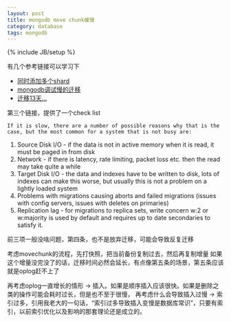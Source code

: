 ```yaml
---
layout: post
title: mongodb move chunk缓慢
category: database
tags: mongodb
---
```

{% include JB/setup %}

有几个参考链接可以学习下



- [同时添加多个shard](https://stackoverflow.com/questions/49420465/mongodb-sharding-adding-multiple-shards-at-the-same-time/49434444#49434444)
- [mongodb调试慢的迁移](https://stackoverflow.com/questions/40494330/how-i-can-debug-mongodb-slow-chunk-migration)
- [迁移13天...](https://dba.stackexchange.com/questions/81545/mongodb-shard-chunk-migration-500gb-takes-13-days-is-this-slow-or-normal)



第三个链接，提供了一个check list

`If it is slow, there are a number of possible reasons why that is the case, but the most common for a system that is not busy are:`

1. Source Disk I/O - if the data is not in active memory when it is read, it must be paged in from disk
2. Network - if there is latency, rate limiting, packet loss etc. then the read may take quite a while
3. Target Disk I/O - the data and indexes have to be written to disk, lots of indexes can make this worse, but usually this is not a problem on a lightly loaded system
4. Problems with migrations causing aborts and failed migrations (issues with config servers, issues with deletes on primaries)
5. Replication lag - for migrations to replica sets, write concern w:2 or w:majority is used by default and requires up to date secondaries to satisfy it.



前三项一般没啥问题，第四条，也不是放弃迁移，可能会导致反复迁移

考虑movechunk的流程，先打快照，把当前备份复制过去，然后再复制增量
如果这个增量没完没了的话，迁移时间必然会延长，有点像第五条的场景，第五条应该就是oplog赶不上了

再考虑oplog一直增长的情形 -> 插入。如果是顺序插入应该很快。如果是删除之类的操作可能会耗时过长，但是也不至于很慢，
再考虑什么会导致插入过慢 ->  索引过多，引用我老大的一句话，“索引过多导致插入变慢是数据库常识”，只要有索引，以前索引优化以及影响的那套理论还是成立的。
